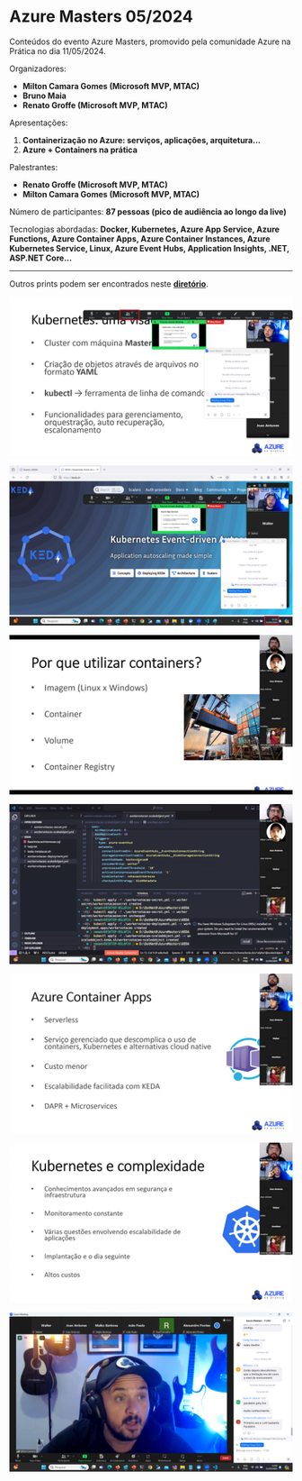 # Azure Masters 05/2024
Conteúdos do evento Azure Masters, promovido pela comunidade Azure na Prática no dia 11/05/2024.

Organizadores:
- **Milton Camara Gomes (Microsoft MVP, MTAC)**
- **Bruno Maia**
- **Renato Groffe (Microsoft MVP, MTAC)**

Apresentações:
1) **Containerização no Azure: serviços, aplicações, arquitetura...**
2) **Azure + Containers na prática**

Palestrantes:
- **Renato Groffe (Microsoft MVP, MTAC)**
- **Milton Camara Gomes (Microsoft MVP, MTAC)**

Número de participantes: **87 pessoas (pico de audiência ao longo da live)**

Tecnologias abordadas: **Docker, Kubernetes, Azure App Service, Azure Functions, Azure Container Apps, Azure Container Instances, Azure Kubernetes Service, Linux, Azure Event Hubs, Application Insights, .NET, ASP.NET Core...**

---

Outros prints podem ser encontrados neste [**diretório**](/img/).

![Apresentação slides](img/audiencia-01.png)

![Apresentação slides](img/audiencia-02.png)

![Renato apresentando](img/m-20.png)

![Renato apresentando](img/m-11.png)

![Renato apresentando](img/m-24.png)

![Renato e Milton apresentando](img/m-23.png)

![Milton falando](img/m-03.png)